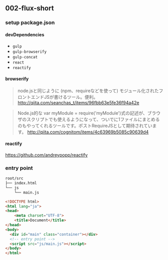 ## 002-flux-short

### setup package.json

#### devDependencies

- `gulp`
- `gulp-browserify`
- `gulp-concat`
- `react`
- `reactify`


#### browserify

> node.jsと同じように (npm、requireなどを使って) モジュール化されたフロントエンドJSが書けるツール。便利。
> http://qiita.com/seanchas_t/items/96fbb63e5fe36f94a42e

> Node.js的な var myModule = require('myModule')式の記述が、ブラウザのスクリプトでも使えるようになって、ついでに1ファイルにまとめるのもやってくれるツールです。ポストRequireJSとして期待されています。
> http://qiita.com/cognitom/items/4c63969b5085c90639d4

#### reactify

https://github.com/andreypopp/reactify

### entry point

``` bash
root/src
├── index.html
└── js
    └── main.js
```

```html
<!DOCTYPE html>
<html lang="ja">
<head>
    <meta charset="UTF-8">
    <title>Document</title>
</head>
<body>
  <div id="main" class="container"></div>
  <!-- entry point -->
  <script src="js/main.js"></script>
</body>
</html>
```